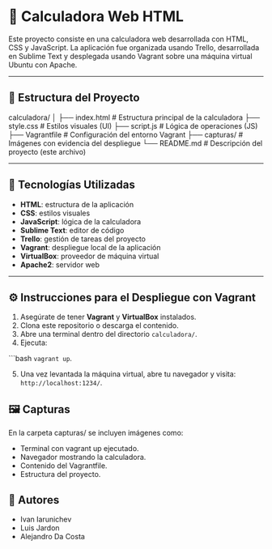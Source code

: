 # 🧮 Calculadora Web HTML

Este proyecto consiste en una calculadora web desarrollada con HTML, CSS y JavaScript. La aplicación fue organizada usando Trello, desarrollada en Sublime Text y desplegada usando Vagrant sobre una máquina virtual Ubuntu con Apache.

---

## 📁 Estructura del Proyecto
calculadora/
│
├── index.html # Estructura principal de la calculadora
├── style.css # Estilos visuales (UI)
├── script.js # Lógica de operaciones (JS)
├── Vagrantfile # Configuración del entorno Vagrant
├── capturas/ # Imágenes con evidencia del despliegue
└── README.md # Descripción del proyecto (este archivo)

---

## 🚀 Tecnologías Utilizadas

- **HTML**: estructura de la aplicación
- **CSS**: estilos visuales
- **JavaScript**: lógica de la calculadora
- **Sublime Text**: editor de código
- **Trello**: gestión de tareas del proyecto
- **Vagrant**: despliegue local de la aplicación
- **VirtualBox**: proveedor de máquina virtual
- **Apache2**: servidor web

---

## ⚙️ Instrucciones para el Despliegue con Vagrant

1. Asegúrate de tener **Vagrant** y **VirtualBox** instalados.
2. Clona este repositorio o descarga el contenido.
3. Abre una terminal dentro del directorio `calculadora/`.
4. Ejecuta:

```bash `vagrant up`.

5.  Una vez levantada la máquina virtual, abre tu navegador y visita:
`http://localhost:1234/`.

## 🖼️ Capturas
En la carpeta capturas/ se incluyen imágenes como:

- Terminal con vagrant up ejecutado.
- Navegador mostrando la calculadora.
- Contenido del Vagrantfile.
- Estructura del proyecto.

## 👥 Autores
- Ivan Iarunichev
- Luis Jardon
- Alejandro Da Costa
